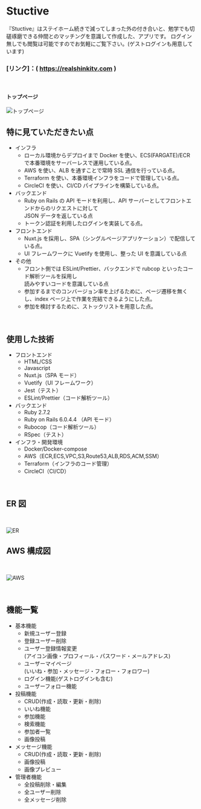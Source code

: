 # Stuctive

『Stuctive』はステイホーム続きで減ってしまった外の付き合いと、勉学でも切磋琢磨できる仲間とのマッチングを意識して作成した、アプリです。
ログイン無しでも閲覧は可能ですのでお気軽にご覧下さい。(ゲストログインも用意しています)

### [リンク]：( https://realshinkitv.com )

<br>

#### トップページ

![トップページ](https://user-images.githubusercontent.com/62534064/173287687-3a45eff2-9fd3-4689-a0a5-023b0091c480.jpg "トップ画像")
<br>

## 特に見ていただきたい点

- インフラ
  - ローカル環境からデプロイまで Docker を使い、ECS(FARGATE)/ECR で本番環境をサーバーレスで運用している点。
  - AWS を使い、ALB を通すことで常時 SSL 通信を行っている点。
  - Terraform を使い、本番環境インフラをコードで管理している点。
  - CircleCI を使い、CI/CD パイプラインを構築している点。
- バックエンド
  - Ruby on Rails の API モードを利用し、API サーバーとしてフロントエンドからのリクエストに対して<br>JSON データを返している点
  - トークン認証を利用したログインを実装してる点。
- フロントエンド
  - Nuxt.js を採用し、SPA（シングルページアプリケーション）で配信している点。
  - UI フレームワークに Vuetify を使用し、整った UI を意識している点
- その他
  - フロント側では ESLint/Prettier、バックエンドで rubcop といったコード解析ツールを採用し<br>読みやすいコードを意識している点
  - 参加するまでのコンバージョン率を上げるために、ページ遷移を無くし、index ページ上で作業を完結できるようにした点。
  - 参加を検討するために、ストックリストを用意した点。

<br>

## 使用した技術

- フロントエンド
  - HTML/CSS
  - Javascript
  - Nuxt.js（SPA モード）
  - Vuetify（UI フレームワーク）
  - Jest（テスト）
  - ESLint/Prettier（コード解析ツール）
- バックエンド
  - Ruby 2.7.2
  - Ruby on Rails 6.0.4.4 （API モード）
  - Rubocop（コード解析ツール）
  - RSpec（テスト）
- インフラ・開発環境
  - Docker/Docker-compose
  - AWS（ECR,ECS,VPC,S3,Route53,ALB,RDS,ACM,SSM）
  - Terraform（インフラのコード管理）
  - CircleCI（CI/CD）

<br>

## ER 図

<br>

![ER](https://user-images.githubusercontent.com/62534064/183581200-8fe83693-e04a-4dca-b696-1ab86252e148.png "ER図")
<br>

## AWS 構成図

<br>

![AWS](https://user-images.githubusercontent.com/62534064/173287190-88a77c3a-b76b-4cff-b17f-2673b5f4aa37.png "インフラ構成図")
<br>

<br>

## 機能一覧

- 基本機能
  - 新規ユーザー登録
  - 登録ユーザー削除
  - ユーザー登録情報変更<br>(アイコン画像・プロフィール・パスワード・メールアドレス)
  - ユーザーマイページ<br>(いいね・参加・メッセージ・フォロー・フォロワー)
  - ログイン機能(ゲストログインも含む)
  - ユーザーフォロー機能
- 投稿機能
  - CRUD(作成・読取・更新・削除)
  - いいね機能
  - 参加機能
  - 検索機能
  - 参加者一覧
  - 画像投稿
- メッセージ機能
  - CRUD(作成・読取・更新・削除)
  - 画像投稿
  - 画像プレビュー
- 管理者機能
  - 全投稿削除・編集
  - 全ユーザー削除
  - 全メッセージ削除
